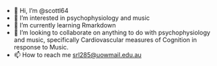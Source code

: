 - 👋 Hi, I’m @scottl64
- 👀 I’m interested in psychophysiology and music
- 🌱 I’m currently learning Rmarkdown
- 💞️ I’m looking to collaborate on anything to do with psychophysiology and music, specifically Cardiovascular measures of Cognition in response to Music.
- 📫 How to reach me srl285@uowmail.edu.au

<!---
scottl64/scottl64 is a ✨ special ✨ repository because its `README.md` (this file) appears on your GitHub profile.
You can click the Preview link to take a look at your changes.
--->
